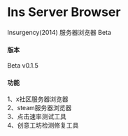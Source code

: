 # Ins Server Browser
Insurgency(2014) 服务器浏览器 Beta

#### 版本
Beta v0.1.5

#### 功能
1、x社区服务器浏览器
<br>2、steam服务器浏览器
<br>3、点击速率测试工具
<br>4、创意工坊检测修复工具